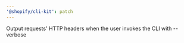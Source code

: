 ```yaml
---
'@shopify/cli-kit': patch
---
```


Output requests' HTTP headers when the user invokes the CLI with --verbose
